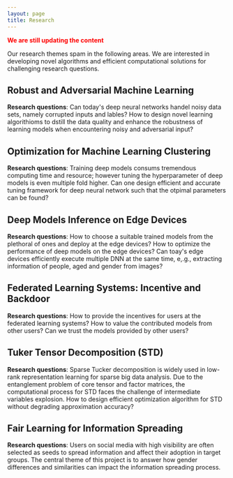 ```yaml
---
layout: page
title: Research
---
```


<span style="color:red">**We are still updating the content**</span>

Our research themes spam in the following areas. We are interested in developing novel algorithms and efficient computational solutions for challenging research questions.



## Robust and Adversarial Machine Learning 

**Research questions**: Can today's deep neural networks handel noisy data sets, namely corrupted inputs and lables? How to design novel learning algorithioms to dstill the data quality and enhance the robustness of learning models when encountering noisy and adversarial input? 


## Optimization for Machine Learning Clustering 
**Research questions**: Training deep models consums tremendous computing time and resource; however tuning the hyperparameter of deep models is even multiple fold higher. Can one design efficient and accurate tuning framework for deep neural network such that the otpimal parameters can be found?

## Deep Models Inference on Edge Devices
**Research questions**: How to choose a suitable trained models from the plethoral of ones and deploy at the edge devices? How to optimize the performance of deep models on the edge devices? Can toay's edge devices efficiently execute multiple DNN at the same time, e,.g., extracting information of people, aged and gender from images?


## Federated Learning Systems: Incentive and Backdoor
**Research questions**: How to provide the incentives for users at the federated learning systems? How to value the contributed models from other users? Can we trust the models provided by other users?

## Tuker Tensor Decomposition (STD)
**Research questions**: Sparse Tucker decomposition is widely used in low-rank representation learning for sparse big data analysis. Due to the entanglement problem  of  core  tensor  and  factor  matrices,  the  computational process  for  STD  faces  the challenge of   intermediate  variables  explosion. How to design efficient optimization algorithm for STD without degrading approximation accuracy?

## Fair Learning for Information Spreading
**Research questions**: Users on social media with high visibility are often selected as seeds to spread information and affect their adoption in target groups. The central theme of this project is to answer how gender differences and similarities can impact the information spreading process.
